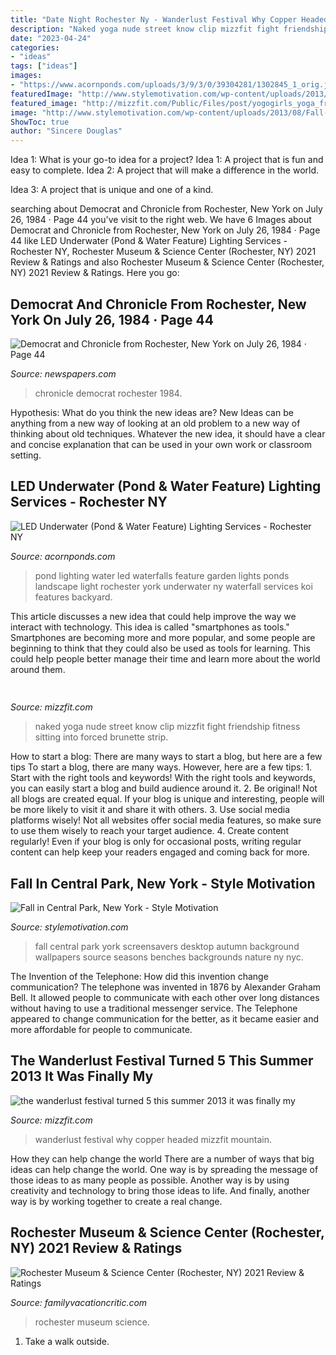 ```yaml
---
title: "Date Night Rochester Ny - Wanderlust Festival Why Copper Headed Mizzfit Mountain"
description: "Naked yoga nude street know clip mizzfit fight friendship fitness sitting into forced brunette strip"
date: "2023-04-24"
categories:
- "ideas"
tags: ["ideas"]
images:
- "https://www.acornponds.com/uploads/3/9/3/0/39304281/1302845_1_orig.jpg"
featuredImage: "http://www.stylemotivation.com/wp-content/uploads/2013/08/Fall-in-Central-Park-New-York-13.jpg"
featured_image: "http://mizzfit.com/Public/Files/post/yogogirls_yoga_friendship_women_connection_mizzfit_0be4e22ee8.jpg"
image: "http://www.stylemotivation.com/wp-content/uploads/2013/08/Fall-in-Central-Park-New-York-13.jpg"
ShowToc: true
author: "Sincere Douglas"
---
```



Idea 1: What is your go-to idea for a project?
Idea 1: A project that is fun and easy to complete.
Idea 2: A project that will make a difference in the world.

Idea 3: A project that is unique and one of a kind.

	

		
searching about Democrat and Chronicle from Rochester, New York on July 26, 1984 · Page 44 you've visit to the right web. We have 6 Images about Democrat and Chronicle from Rochester, New York on July 26, 1984 · Page 44 like LED Underwater (Pond &amp; Water Feature) Lighting Services - Rochester NY, Rochester Museum &amp; Science Center (Rochester, NY) 2021 Review &amp; Ratings and also Rochester Museum &amp; Science Center (Rochester, NY) 2021 Review &amp; Ratings. Here you go:
		
    
## Democrat And Chronicle From Rochester, New York On July 26, 1984 · Page 44

<img loading=lazy src="https://img.newspapers.com/img/thumbnail/137129940/400/400/0_0_4067_6798.jpg" onerror="this.onerror=null;this.src='https://tse3.mm.bing.net/th?id=OIP.72mCZRD2kB6_TEDewV1tuwAAAA&amp;pid=15.1';" alt="Democrat and Chronicle from Rochester, New York on July 26, 1984 · Page 44">

_Source: newspapers.com_

>chronicle democrat rochester 1984. 

	

Hypothesis: What do you think the new ideas are?
New Ideas can be anything from a new way of looking at an old problem to a new way of thinking about old techniques. Whatever the new idea, it should have a clear and concise explanation that can be used in your own work or classroom setting.

    
## LED Underwater (Pond &amp; Water Feature) Lighting Services - Rochester NY

<img loading=lazy src="https://www.acornponds.com/uploads/3/9/3/0/39304281/1302845_1_orig.jpg" onerror="this.onerror=null;this.src='https://tse3.mm.bing.net/th?id=OIP.1JIAmPW1smCsifi9ws0ifAHaE7&amp;pid=15.1';" alt="LED Underwater (Pond &amp; Water Feature) Lighting Services - Rochester NY">

_Source: acornponds.com_

>pond lighting water led waterfalls feature garden lights ponds landscape light rochester york underwater ny waterfall services koi features backyard. 

	

This article discusses a new idea that could help improve the way we interact with technology. This idea is called "smartphones as tools." Smartphones are becoming more and more popular, and some people are beginning to think that they could also be used as tools for learning. This could help people better manage their time and learn more about the world around them.

    
## 

<img loading=lazy src="http://mizzfit.com/Public/Files/post/yogogirls_yoga_friendship_women_connection_mizzfit_0be4e22ee8.jpg" onerror="this.onerror=null;this.src='https://tse4.mm.bing.net/th?id=OIP.18e0BgKx2BL2wjdHwK_pswHaF2&amp;pid=15.1';" alt="">

_Source: mizzfit.com_

>naked yoga nude street know clip mizzfit fight friendship fitness sitting into forced brunette strip. 

	

How to start a blog: There are many ways to start a blog, but here are a few tips
To start a blog, there are many ways. However, here are a few tips: 1. Start with the right tools and keywords! With the right tools and keywords, you can easily start a blog and build audience around it. 2. Be original! Not all blogs are created equal. If your blog is unique and interesting, people will be more likely to visit it and share it with others. 3. Use social media platforms wisely! Not all websites offer social media features, so make sure to use them wisely to reach your target audience. 4. Create content regularly! Even if your blog is only for occasional posts, writing regular content can help keep your readers engaged and coming back for more.

    
## Fall In Central Park, New York - Style Motivation

<img loading=lazy src="http://www.stylemotivation.com/wp-content/uploads/2013/08/Fall-in-Central-Park-New-York-13.jpg" onerror="this.onerror=null;this.src='https://tse3.mm.bing.net/th?id=OIP.wSG_jqpC8xoD3ysoCv_Y-QHaEh&amp;pid=15.1';" alt="Fall in Central Park, New York - Style Motivation">

_Source: stylemotivation.com_

>fall central park york screensavers desktop autumn background wallpapers source seasons benches backgrounds nature ny nyc. 

	

The Invention of the Telephone: How did this invention change communication?
The telephone was invented in 1876 by Alexander Graham Bell. It allowed people to communicate with each other over long distances without having to use a traditional messenger service. The Telephone appeared to change communication for the better, as it became easier and more affordable for people to communicate.

    
## The Wanderlust Festival Turned 5 This Summer 2013 It Was Finally My

<img loading=lazy src="http://mizzfit.com/Public/Files/post/wanderlust_festival_colorado_copper_mountain_review_event_for_women_yogis_mizzfit_fitness_fashion_866d74767a.jpg" onerror="this.onerror=null;this.src='https://tse1.mm.bing.net/th?id=OIP.8lUpIr9fj2sLvxQZUF8ZtQHaEx&amp;pid=15.1';" alt="the wanderlust festival turned 5 this summer 2013 it was finally my">

_Source: mizzfit.com_

>wanderlust festival why copper headed mizzfit mountain. 

	

How they can help change the world
There are a number of ways that big ideas can help change the world. One way is by spreading the message of those ideas to as many people as possible. Another way is by using creativity and technology to bring those ideas to life. And finally, another way is by working together to create a real change.

    
## Rochester Museum &amp; Science Center (Rochester, NY) 2021 Review &amp; Ratings

<img loading=lazy src="https://www.familyvacationcritic.com/wp-content/uploads/sites/19/2019/04/RochesterScienceMuseum.jpg" onerror="this.onerror=null;this.src='https://tse4.mm.bing.net/th?id=OIP.xx7dRY35LZXqKwrYzhmDHgAAAA&amp;pid=15.1';" alt="Rochester Museum &amp; Science Center (Rochester, NY) 2021 Review &amp; Ratings">

_Source: familyvacationcritic.com_

>rochester museum science. 

	

1. Take a walk outside.

